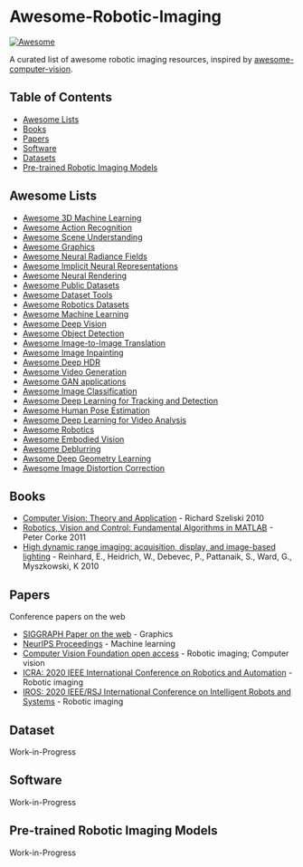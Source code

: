 # Awesome-Robotic-Imaging
[![Awesome](https://awesome.re/badge.svg)](https://awesome.re)


A curated list of awesome robotic imaging resources, inspired by [awesome-computer-vision](https://github.com/jbhuang0604/awesome-computer-vision). 

## Table of Contents
* [Awesome Lists](https://github.com/avie00/Awesome-Robotic-Imaging/#Awesome_Lists)
* [Books](https://github.com/avie00/Awesome-Robotic-Imaging/#Books)
* [Papers](https://github.com/avie00/Awesome-Robotic-Imaging/#Papers)
* [Software](https://github.com/avie00/Awesome-Robotic-Imaging/#Software)
* [Datasets](https://github.com/avie00/Awesome-Robotic-Imaging/#Datasets)
* [Pre-trained Robotic Imaging Models](https://github.com/avie00/Awesome-Robotic-Imaging/#Pre-trained_Robotic_Imaging_Models)

## Awesome Lists
* [Awesome 3D Machine Learning](https://github.com/timzhang642/3D-Machine-Learning)
* [Awesome Action Recognition](https://github.com/jinwchoi/awesome-action-recognition)
* [Awesome Scene Understanding](https://github.com/bertjiazheng/awesome-scene-understanding)
* [Awesome Graphics](https://github.com/ericjang/awesome-graphics)
* [Awesome Neural Radiance Fields](https://github.com/yenchenlin/awesome-NeRF)
* [Awesome Implicit Neural Representations](https://github.com/vsitzmann/awesome-implicit-representations)
* [Awesome Neural Rendering](https://github.com/weihaox/awesome-neural-rendering)
* [Awesome Public Datasets](https://github.com/awesomedata/awesome-public-datasets)
* [Awesome Dataset Tools](https://github.com/jsbroks/awesome-dataset-tools)
* [Awesome Robotics Datasets](https://github.com/sunglok/awesome-robotics-datasets)
* [Awesome Machine Learning](https://github.com/josephmisiti/awesome-machine-learning)
* [Awesome Deep Vision](https://github.com/kjw0612/awesome-deep-vision)
* [Awesome Object Detection](https://github.com/amusi/awesome-object-detection)
* [Awesome Image-to-Image Translation](https://github.com/weihaox/awesome-image-translation)
* [Awesome Image Inpainting](https://github.com/1900zyh/Awesome-Image-Inpainting)
* [Awesome Deep HDR](https://github.com/vinthony/awesome-deep-hdr)
* [Awesome Video Generation](https://github.com/matthewvowels1/Awesome-Video-Generation)
* [Awesome GAN applications](https://github.com/nashory/gans-awesome-applications)
* [Awesome Image Classification](https://github.com/weiaicunzai/awesome-image-classification)
* [Awesome Deep Learning for Tracking and Detection](https://github.com/abhineet123/Deep-Learning-for-Tracking-and-Detection)
* [Awesome Human Pose Estimation](https://github.com/wangzheallen/awesome-human-pose-estimation)
* [Awesome Deep Learning for Video Analysis](https://github.com/HuaizhengZhang/Awsome-Deep-Learning-for-Video-Analysis)
* [Awesome Robotics](https://github.com/kiloreux/awesome-robotics)
* [Awesome Embodied Vision](https://github.com/ChanganVR/awesome-embodied-vision)
* [Awesome Deblurring](https://github.com/subeeshvasu/Awesome-Deblurring)
* [Awsome Deep Geometry Learning](https://github.com/subeeshvasu/Awsome_Deep_Geometry_Learning)
* [Awesome Image Distortion Correction](https://github.com/subeeshvasu/Awesome-Image-Distortion-Correction)

## Books
* [Computer Vision: Theory and Application](http://szeliski.org/Book/) - Richard Szeliski 2010 
* [Robotics, Vision and Control: Fundamental Algorithms in MATLAB](https://link.springer.com/book/10.1007/978-3-642-20144-8) - Peter Corke 2011
* [High dynamic range imaging: acquisition, display, and image-based lighting](https://www.amazon.com/High-Dynamic-Range-Imaging-Second/dp/012374914X) - Reinhard, E., Heidrich, W., Debevec, P., Pattanaik, S., Ward, G., Myszkowski, K 2010

## Papers
Conference papers on the web
* [SIGGRAPH Paper on the web](https://dl.acm.org/) - Graphics
* [NeurIPS Proceedings](https://proceedings.neurips.cc//) - Machine learning
* [Computer Vision Foundation open access](https://openaccess.thecvf.com/menu) - Robotic imaging; Computer vision
* [ICRA: 2020 IEEE International Conference on Robotics and Automation](https://github.com/PaoPaoRobot/ICRA2020-paper-list) - Robotic imaging
* [IROS: 2020 IEEE/RSJ International Conference on Intelligent Robots and Systems](https://github.com/PaoPaoRobot/IROS2020-paper-list) - Robotic imaging

## Dataset
Work-in-Progress

## Software
Work-in-Progress

## Pre-trained Robotic Imaging Models
Work-in-Progress
